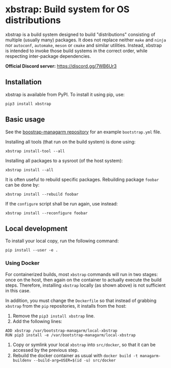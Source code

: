 # xbstrap: Build system for OS distributions

xbstrap is a build system designed to build "distributions" consisting of multiple (usually many) packages.
It does not replace neither `make` and `ninja` nor `autoconf`, `automake`, `meson` or `cmake` and similar utilities.
Instead, xbstrap is intended to invoke those build systems in the correct order, while respecting inter-package dependencies.

**Official Discord server:** https://discord.gg/7WB6Ur3

## Installation

xbstrap is available from PyPI. To install it using pip, use:
```
pip3 install xbstrap
```

## Basic usage

See the [boostrap-managarm repository](https://github.com/managarm/bootstrap-managarm) for an example `bootstrap.yml` file.

Installing all tools (that run on the build system) is done using:
```
xbstrap install-tool --all
```
Installing all packages to a sysroot (of the host system):
```
xbstrap install --all
```
It is often useful to rebuild specific packages. Rebuilding package `foobar` can be done by:
```
xbstrap install --rebuild foobar
```
If the `configure` script shall be run again, use instead:
```
xbstrap install --reconfigure foobar
```

## Local development

To install your local copy, run the following command:
```
pip install --user -e .
```

### Using Docker

For containerized builds, most `xbstrap` commands will run in two stages: once on the host, then again on the container to
actually execute the build steps. Therefore, installing `xbstrap` locally (as shown above) is not sufficient in this case.

In addition, you must change the `Dockerfile` so that instead of grabbing `xbstrap` from the `pip` repositories, it installs from the host:
1. Remove the `pip3 install xbstrap` line.
1. Add the following lines:
```docker
ADD xbstrap /var/bootstrap-managarm/local-xbstrap
RUN pip3 install -e /var/bootstrap-managarm/local-xbstrap
```
1. Copy or symlink your local `xbstrap` into `src/docker`, so that it can be accessed by the previous step.
1. Rebuild the docker container as usual with `docker build -t managarm-buildenv --build-arg=USER=$(id -u) src/docker`
